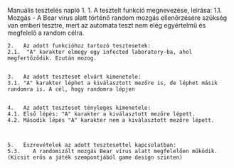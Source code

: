 Manuális tesztelés napló
1.
    1.	 A tesztelt funkció megnevezése, leírása:
    1.1. Mozgás - A Bear vírus alatt történő random mozgás ellenőrzésére szükség van emberi tesztre, 
    mert az automata teszt nem elég egyértelmű és megfelelő a random célra.


    2.	 Az adott funkcióhoz tartozó tesztesetek:
    2.1.  "A" karakter elmegy egy infected laboratory-ba, ahol megfertőződik. Ezután mozog.


    3.	 Az adott teszteset elvárt kimenetele:
    3.1. "A" karakter léphet a kiválasztott mezőre is, de léphet másik randomra is. A cél, hogy randomra lépjen


    4.	 Az adott teszteset tényleges kimenetele:
    4.1. Első lépés: "A" karakter a kiválasztott mezőre lépett.
    4.2. Második lépés "A" karakter nem a kiválasztott mezőre lépett.



    5.	 Észrevételek az adott tesztesettel kapcsolatban:
    5.3.    A randomizált mozgás Bear vírus alatt megfelelően működik. (Kicsit erős a játék szempontjából game design szinten)

